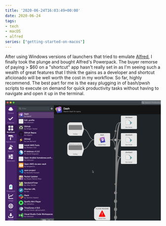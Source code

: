 ```yaml
---
title: '2020-06-24T16:03:49+00:00'
date: 2020-06-24
tags:
- tech
- macOS
- alfred
series: ["getting-started-on-macos"]
---
```

After using Windows versions of launchers that tried to emulate [Alfred](https://bit.ly/2A3J08c "Alfred"), I finally took the plunge and bought Alfred's Powerpack. The buyer remorse of paying > $60 on a "shortcut" app hasn't really set in as I'm seeing such a wealth of great features that I think the gains as a developer and shortcut aficionado will be well worth the cost in my workflow. So far, highly recommend. The best part for me is the easy plugging in of bash/pwsh scripts to execute on demand for quick productivity tasks without having to navigate and open it up in the terminal.

![Alfred Workflows](images/2020-06-24_11-30-04_alfred_workflows.png "Image of Alfred Workflow")
